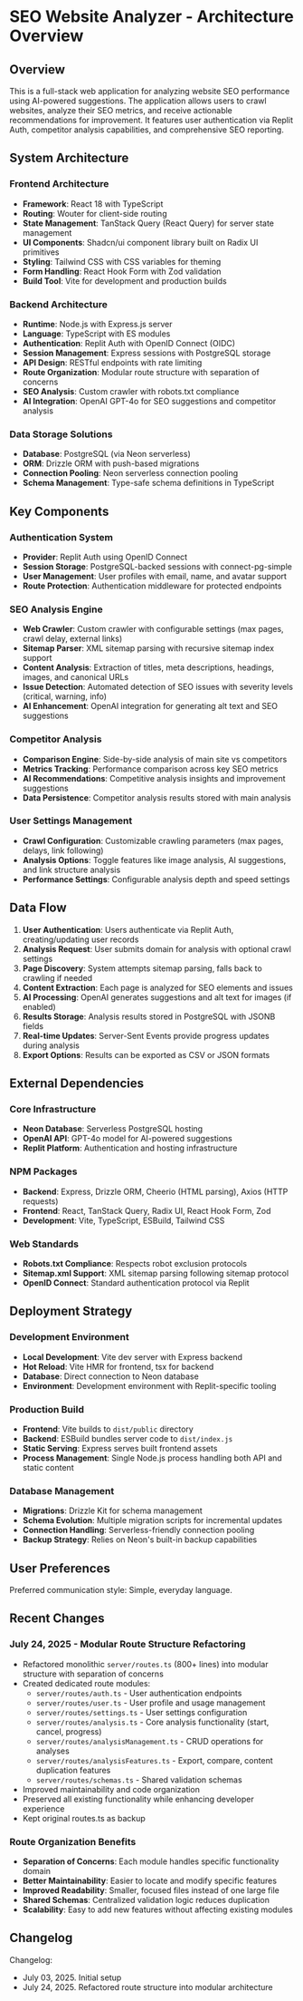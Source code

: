 # SEO Website Analyzer - Architecture Overview

## Overview

This is a full-stack web application for analyzing website SEO performance using AI-powered suggestions. The application allows users to crawl websites, analyze their SEO metrics, and receive actionable recommendations for improvement. It features user authentication via Replit Auth, competitor analysis capabilities, and comprehensive SEO reporting.

## System Architecture

### Frontend Architecture
- **Framework**: React 18 with TypeScript
- **Routing**: Wouter for client-side routing
- **State Management**: TanStack Query (React Query) for server state management
- **UI Components**: Shadcn/ui component library built on Radix UI primitives
- **Styling**: Tailwind CSS with CSS variables for theming
- **Form Handling**: React Hook Form with Zod validation
- **Build Tool**: Vite for development and production builds

### Backend Architecture
- **Runtime**: Node.js with Express.js server
- **Language**: TypeScript with ES modules
- **Authentication**: Replit Auth with OpenID Connect (OIDC)
- **Session Management**: Express sessions with PostgreSQL storage
- **API Design**: RESTful endpoints with rate limiting
- **Route Organization**: Modular route structure with separation of concerns
- **SEO Analysis**: Custom crawler with robots.txt compliance
- **AI Integration**: OpenAI GPT-4o for SEO suggestions and competitor analysis

### Data Storage Solutions
- **Database**: PostgreSQL (via Neon serverless)
- **ORM**: Drizzle ORM with push-based migrations
- **Connection Pooling**: Neon serverless connection pooling
- **Schema Management**: Type-safe schema definitions in TypeScript

## Key Components

### Authentication System
- **Provider**: Replit Auth using OpenID Connect
- **Session Storage**: PostgreSQL-backed sessions with connect-pg-simple
- **User Management**: User profiles with email, name, and avatar support
- **Route Protection**: Authentication middleware for protected endpoints

### SEO Analysis Engine
- **Web Crawler**: Custom crawler with configurable settings (max pages, crawl delay, external links)
- **Sitemap Parser**: XML sitemap parsing with recursive sitemap index support
- **Content Analysis**: Extraction of titles, meta descriptions, headings, images, and canonical URLs
- **Issue Detection**: Automated detection of SEO issues with severity levels (critical, warning, info)
- **AI Enhancement**: OpenAI integration for generating alt text and SEO suggestions

### Competitor Analysis
- **Comparison Engine**: Side-by-side analysis of main site vs competitors
- **Metrics Tracking**: Performance comparison across key SEO metrics
- **AI Recommendations**: Competitive analysis insights and improvement suggestions
- **Data Persistence**: Competitor analysis results stored with main analysis

### User Settings Management
- **Crawl Configuration**: Customizable crawling parameters (max pages, delays, link following)
- **Analysis Options**: Toggle features like image analysis, AI suggestions, and link structure analysis
- **Performance Settings**: Configurable analysis depth and speed settings

## Data Flow

1. **User Authentication**: Users authenticate via Replit Auth, creating/updating user records
2. **Analysis Request**: User submits domain for analysis with optional crawl settings
3. **Page Discovery**: System attempts sitemap parsing, falls back to crawling if needed
4. **Content Extraction**: Each page is analyzed for SEO elements and issues
5. **AI Processing**: OpenAI generates suggestions and alt text for images (if enabled)
6. **Results Storage**: Analysis results stored in PostgreSQL with JSONB fields
7. **Real-time Updates**: Server-Sent Events provide progress updates during analysis
8. **Export Options**: Results can be exported as CSV or JSON formats

## External Dependencies

### Core Infrastructure
- **Neon Database**: Serverless PostgreSQL hosting
- **OpenAI API**: GPT-4o model for AI-powered suggestions
- **Replit Platform**: Authentication and hosting infrastructure

### NPM Packages
- **Backend**: Express, Drizzle ORM, Cheerio (HTML parsing), Axios (HTTP requests)
- **Frontend**: React, TanStack Query, Radix UI, React Hook Form, Zod
- **Development**: Vite, TypeScript, ESBuild, Tailwind CSS

### Web Standards
- **Robots.txt Compliance**: Respects robot exclusion protocols
- **Sitemap.xml Support**: XML sitemap parsing following sitemap protocol
- **OpenID Connect**: Standard authentication protocol via Replit

## Deployment Strategy

### Development Environment
- **Local Development**: Vite dev server with Express backend
- **Hot Reload**: Vite HMR for frontend, tsx for backend
- **Database**: Direct connection to Neon database
- **Environment**: Development environment with Replit-specific tooling

### Production Build
- **Frontend**: Vite builds to `dist/public` directory
- **Backend**: ESBuild bundles server code to `dist/index.js`
- **Static Serving**: Express serves built frontend assets
- **Process Management**: Single Node.js process handling both API and static content

### Database Management
- **Migrations**: Drizzle Kit for schema management
- **Schema Evolution**: Multiple migration scripts for incremental updates
- **Connection Handling**: Serverless-friendly connection pooling
- **Backup Strategy**: Relies on Neon's built-in backup capabilities

## User Preferences

Preferred communication style: Simple, everyday language.

## Recent Changes

### July 24, 2025 - Modular Route Structure Refactoring
- Refactored monolithic `server/routes.ts` (800+ lines) into modular structure with separation of concerns
- Created dedicated route modules:
  - `server/routes/auth.ts` - User authentication endpoints
  - `server/routes/user.ts` - User profile and usage management
  - `server/routes/settings.ts` - User settings configuration
  - `server/routes/analysis.ts` - Core analysis functionality (start, cancel, progress)
  - `server/routes/analysisManagement.ts` - CRUD operations for analyses
  - `server/routes/analysisFeatures.ts` - Export, compare, content duplication features
  - `server/routes/schemas.ts` - Shared validation schemas
- Improved maintainability and code organization
- Preserved all existing functionality while enhancing developer experience
- Kept original routes.ts as backup

### Route Organization Benefits
- **Separation of Concerns**: Each module handles specific functionality domain
- **Better Maintainability**: Easier to locate and modify specific features
- **Improved Readability**: Smaller, focused files instead of one large file
- **Shared Schemas**: Centralized validation logic reduces duplication
- **Scalability**: Easy to add new features without affecting existing modules

## Changelog

Changelog:
- July 03, 2025. Initial setup
- July 24, 2025. Refactored route structure into modular architecture